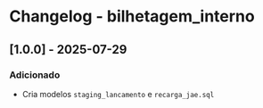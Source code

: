 # Changelog - bilhetagem_interno

## [1.0.0] - 2025-07-29

### Adicionado

- Cria modelos `staging_lancamento` e `recarga_jae.sql`